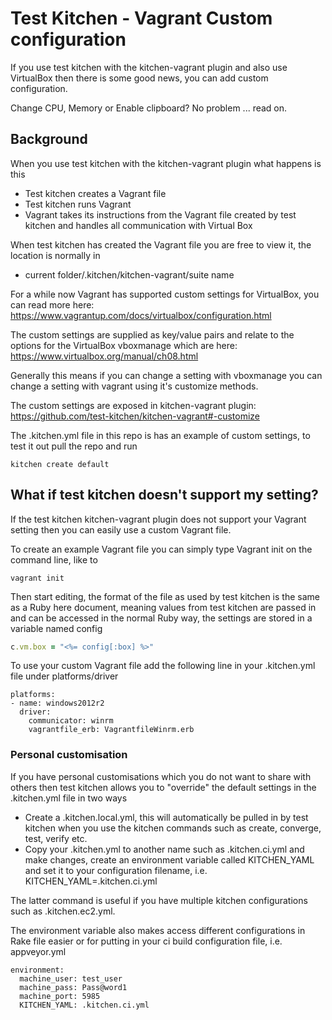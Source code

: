 # Test Kitchen - Vagrant Custom configuration

If you use test kitchen with the kitchen-vagrant plugin and also use VirtualBox then there is some good news, you can add custom configuration.

Change CPU, Memory or Enable clipboard? No problem ... read on.

## Background

When you use test kitchen with the kitchen-vagrant plugin what happens is this
* Test kitchen creates a Vagrant file
* Test kitchen runs Vagrant
* Vagrant takes its instructions from the Vagrant file created by test kitchen and handles all communication with Virtual Box

When test kitchen has created the Vagrant file you are free to view it, the location is normally in
* current folder/.kitchen/kitchen-vagrant/suite name

For a while now Vagrant has supported custom settings for VirtualBox, you can read more here: https://www.vagrantup.com/docs/virtualbox/configuration.html

The custom settings are supplied as key/value pairs and relate to the options for the VirtualBox vboxmanage which are here: https://www.virtualbox.org/manual/ch08.html

Generally this means if you can change a setting with vboxmanage you can change a setting with vagrant using it's customize methods.

The custom settings are exposed in kitchen-vagrant plugin: https://github.com/test-kitchen/kitchen-vagrant#-customize

The .kitchen.yml file in this repo is has an example of custom settings, to test it out pull the repo and run

````
kitchen create default
````

## What if test kitchen doesn't support my setting?

If the test kitchen kitchen-vagrant plugin does not support your Vagrant setting then you can easily use a custom Vagrant file.

To create an example Vagrant file you can simply type Vagrant init on the command line, like to

````
vagrant init
````

Then start editing, the format of the file as used by test kitchen is the same as a Ruby here document, meaning values from test kitchen are passed in and can be accessed in the normal Ruby way, the settings are stored in a variable named config

```ruby
c.vm.box = "<%= config[:box] %>"
```

To use your custom Vagrant file add the following line in your .kitchen.yml file under platforms/driver

````
platforms:
- name: windows2012r2
  driver:
    communicator: winrm
    vagrantfile_erb: VagrantfileWinrm.erb    
````

### Personal customisation

If you have personal customisations which you do not want to share with others then test kitchen allows you to "override" the default settings in the .kitchen.yml file in two ways
* Create a .kitchen.local.yml, this will automatically be pulled in by test kitchen when you use the kitchen commands such as create, converge, test, verify etc.
* Copy your .kitchen.yml to another name such as .kitchen.ci.yml and make changes, create an environment variable called KITCHEN_YAML and set it to your configuration filename, i.e. KITCHEN_YAML=.kitchen.ci.yml

The latter command is useful if you have multiple kitchen configurations such as .kitchen.ec2.yml.

The environment variable also makes access different configurations in Rake file easier or for putting in your ci build configuration file, i.e. appveyor.yml

````
environment:
  machine_user: test_user
  machine_pass: Pass@word1
  machine_port: 5985
  KITCHEN_YAML: .kitchen.ci.yml
````
